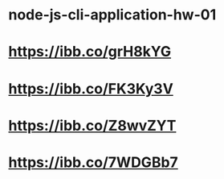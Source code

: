 # node-js-cli-application-hw-01
# https://ibb.co/grH8kYG
# https://ibb.co/FK3Ky3V
# https://ibb.co/Z8wvZYT
# https://ibb.co/7WDGBb7
